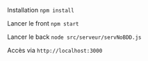 Installation
 `npm install`

Lancer le front
 `npm start` 

Lancer le back
 `node src/serveur/servNoBDD.js`

Accès via `http://localhost:3000`
